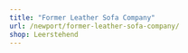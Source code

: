 ```yaml
---
title: "Former Leather Sofa Company"
url: /newport/former-leather-sofa-company/
shop: Leerstehend
---
```

